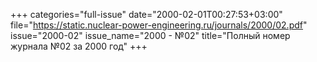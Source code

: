 +++
categories="full-issue"
date="2000-02-01T00:27:53+03:00"
file="https://static.nuclear-power-engineering.ru/journals/2000/02.pdf"
issue="2000-02"
issue_name="2000 - №02"
title="Полный номер журнала №02 за 2000 год"
+++